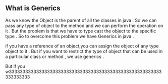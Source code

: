 ## What is Generics 

As we know the Object is the parent of all the classes in java . So we can pass any type of object to the method and we can perform the operation on it . But the problem is that we have to type cast the object to the specific type . So to overcome this problem we have Generics in java .

if you have a reference of an object,you can assign the object of any type object to it . But if you want to restrict the type of object that can be used in a particular class or method , we use generics .


But if you w33333333333333333333333333333333333333333333333333333333333333333 